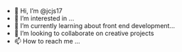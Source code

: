 - 👋 Hi, I’m @jcjs17
- 👀 I’m interested in ...
- 🌱 I’m currently learning about front end development...
- 💞️ I’m looking to collaborate on creative projects
- 📫 How to reach me ...

<!---
jcjs17/jcjs17 is a ✨ special ✨ repository because its `README.md` (this file) appears on your GitHub profile.
You can click the Preview link to take a look at your changes.
--->
